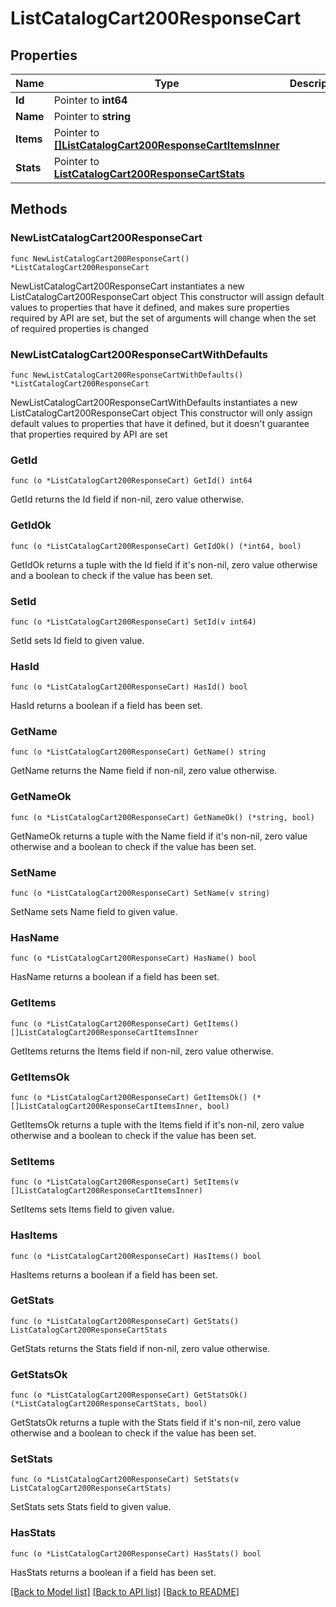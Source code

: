 # ListCatalogCart200ResponseCart

## Properties

Name | Type | Description | Notes
------------ | ------------- | ------------- | -------------
**Id** | Pointer to **int64** |  | [optional] 
**Name** | Pointer to **string** |  | [optional] 
**Items** | Pointer to [**[]ListCatalogCart200ResponseCartItemsInner**](ListCatalogCart200ResponseCartItemsInner.md) |  | [optional] 
**Stats** | Pointer to [**ListCatalogCart200ResponseCartStats**](ListCatalogCart200ResponseCartStats.md) |  | [optional] 

## Methods

### NewListCatalogCart200ResponseCart

`func NewListCatalogCart200ResponseCart() *ListCatalogCart200ResponseCart`

NewListCatalogCart200ResponseCart instantiates a new ListCatalogCart200ResponseCart object
This constructor will assign default values to properties that have it defined,
and makes sure properties required by API are set, but the set of arguments
will change when the set of required properties is changed

### NewListCatalogCart200ResponseCartWithDefaults

`func NewListCatalogCart200ResponseCartWithDefaults() *ListCatalogCart200ResponseCart`

NewListCatalogCart200ResponseCartWithDefaults instantiates a new ListCatalogCart200ResponseCart object
This constructor will only assign default values to properties that have it defined,
but it doesn't guarantee that properties required by API are set

### GetId

`func (o *ListCatalogCart200ResponseCart) GetId() int64`

GetId returns the Id field if non-nil, zero value otherwise.

### GetIdOk

`func (o *ListCatalogCart200ResponseCart) GetIdOk() (*int64, bool)`

GetIdOk returns a tuple with the Id field if it's non-nil, zero value otherwise
and a boolean to check if the value has been set.

### SetId

`func (o *ListCatalogCart200ResponseCart) SetId(v int64)`

SetId sets Id field to given value.

### HasId

`func (o *ListCatalogCart200ResponseCart) HasId() bool`

HasId returns a boolean if a field has been set.

### GetName

`func (o *ListCatalogCart200ResponseCart) GetName() string`

GetName returns the Name field if non-nil, zero value otherwise.

### GetNameOk

`func (o *ListCatalogCart200ResponseCart) GetNameOk() (*string, bool)`

GetNameOk returns a tuple with the Name field if it's non-nil, zero value otherwise
and a boolean to check if the value has been set.

### SetName

`func (o *ListCatalogCart200ResponseCart) SetName(v string)`

SetName sets Name field to given value.

### HasName

`func (o *ListCatalogCart200ResponseCart) HasName() bool`

HasName returns a boolean if a field has been set.

### GetItems

`func (o *ListCatalogCart200ResponseCart) GetItems() []ListCatalogCart200ResponseCartItemsInner`

GetItems returns the Items field if non-nil, zero value otherwise.

### GetItemsOk

`func (o *ListCatalogCart200ResponseCart) GetItemsOk() (*[]ListCatalogCart200ResponseCartItemsInner, bool)`

GetItemsOk returns a tuple with the Items field if it's non-nil, zero value otherwise
and a boolean to check if the value has been set.

### SetItems

`func (o *ListCatalogCart200ResponseCart) SetItems(v []ListCatalogCart200ResponseCartItemsInner)`

SetItems sets Items field to given value.

### HasItems

`func (o *ListCatalogCart200ResponseCart) HasItems() bool`

HasItems returns a boolean if a field has been set.

### GetStats

`func (o *ListCatalogCart200ResponseCart) GetStats() ListCatalogCart200ResponseCartStats`

GetStats returns the Stats field if non-nil, zero value otherwise.

### GetStatsOk

`func (o *ListCatalogCart200ResponseCart) GetStatsOk() (*ListCatalogCart200ResponseCartStats, bool)`

GetStatsOk returns a tuple with the Stats field if it's non-nil, zero value otherwise
and a boolean to check if the value has been set.

### SetStats

`func (o *ListCatalogCart200ResponseCart) SetStats(v ListCatalogCart200ResponseCartStats)`

SetStats sets Stats field to given value.

### HasStats

`func (o *ListCatalogCart200ResponseCart) HasStats() bool`

HasStats returns a boolean if a field has been set.


[[Back to Model list]](../README.md#documentation-for-models) [[Back to API list]](../README.md#documentation-for-api-endpoints) [[Back to README]](../README.md)


